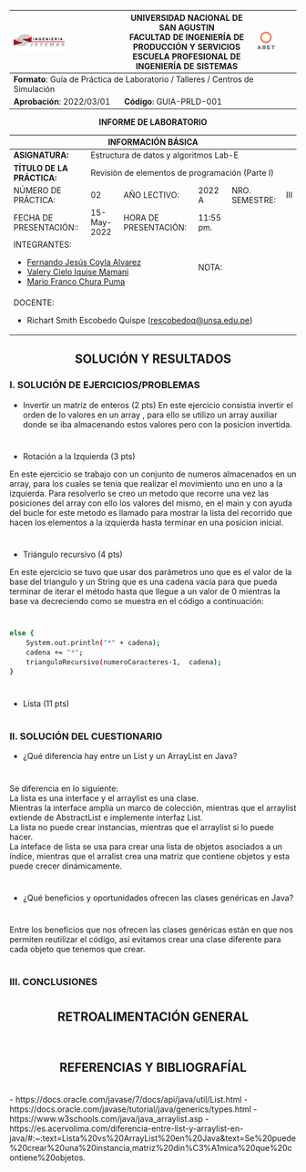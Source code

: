 <div align="center">
<table>
    <theader>
        <tr>
            <td><img src="https://github.com/rescobedoq/pw2/blob/main/epis.png?raw=true" alt="EPIS" style="width:50%; height:auto"/></td>
            <th>
                <span style="font-weight:bold;">UNIVERSIDAD NACIONAL DE SAN AGUSTIN</span><br />
                <span style="font-weight:bold;">FACULTAD DE INGENIERÍA DE PRODUCCIÓN Y SERVICIOS</span><br />
                <span style="font-weight:bold;">ESCUELA PROFESIONAL DE INGENIERÍA DE SISTEMAS</span>
            </th>
            <td><img src="https://github.com/rescobedoq/pw2/blob/main/abet.png?raw=true" alt="ABET" style="width:50%; height:auto"/></td>
        </tr>
    </theader>
    <tbody>
        <tr><td colspan="3"><span style="font-weight:bold;">Formato</span>: Guía de Práctica de Laboratorio / Talleres / Centros de Simulación</td></tr>
        <tr><td><span style="font-weight:bold;">Aprobación</span>:  2022/03/01</td><td colspan="2"><span style="font-weight:bold;">Código</span>: GUIA-PRLD-001</td></tr>
    </tbody>
</table>
</div>

<div align="center">
</div>
<div align="center">
	<span style="font-weight:bold;">INFORME DE LABORATORIO</span>

<table>
		<theader>
			<tr><th colspan="6">INFORMACIÓN BÁSICA</th></tr>
		</theader>
		<tbody>
			<tr>
				<td><span style="font-weight:bold;">ASIGNATURA:</span></td>
				<td colspan="5">Estructura de datos y algoritmos Lab-E</td>
			</tr>
			<tr>
				<td><span style="font-weight:bold;">TÍTULO DE LA PRÁCTICA:<span></td>
				<td colspan="5">Revisión de elementos de programación (Parte I)</td>
			</tr>
			<tr>
				<td>NÚMERO DE PRÁCTICA:</td>
				<td>02</td><td>AÑO LECTIVO:</td>
				<td>2022 A</td>
				<td>NRO. SEMESTRE:</td>
				<td>III</td>
			</tr>
			<tr>
				<td>FECHA DE PRESENTACIÓN::</td>
				<td>15-May-2022</td>
				<td>HORA DE PRESENTACIÓN:</td>
				<td> 11:55 pm.</td>
			</tr>
			<tr>
				<td colspan="3">INTEGRANTES:
					<ul>
					<li><a href="https://github.com/fernandocoylaA">Fernando Jesús Coyla Alvarez</a></li>
				 	<li><a href="https://github.com/Icielo23">Valery Cielo Iquise Mamani</a></li>
					<li><a href="https://github.com/Mario-Chura">Mario Franco Chura Puma</a></li>
					</ul>
				</td>
				<td colspan="">NOTA:</td>
				<td></td>
			</tr>
			<tr>
				<td colspan="6">DOCENTE:
					<ul>
					<li>Richart Smith Escobedo Quispe (<a href="rescobedoq@unsa.edu.pe">rescobedoq@unsa.edu.pe</a>)</li>
					</ul>
				</td>
			</tr>
		</tdbody>
</table>
</div>
	
<div align="center"><h2> SOLUCIÓN Y RESULTADOS </h2></div>	

### I.	SOLUCIÓN DE EJERCICIOS/PROBLEMAS
	
- Invertir un matriz de enteros (2 pts)
En este ejercicio consistia invertir el orden de lo valores en un array , para ello se utilizo un array auxiliar donde se iba almacenando estos valores pero con la posicion invertida.
#	
- Rotación a la Izquierda (3 pts)

En este ejercicio se trabajo con un conjunto de numeros almacenados en un array, para los cuales se tenia que realizar el movimiento uno en uno a la izquierda. Para resolverlo se creo un metodo que recorre una vez las posiciones del array con ello los valores del mismo, en el main y con ayuda del bucle for este metodo es llamado para mostrar la lista del recorrido que hacen los elementos a la izquierda hasta terminar en una posicion inicial.
#	
- Triángulo recursivo (4 pts)

En este ejercicio se tuvo que usar dos parámetros uno que es el valor de la base del triangulo y un String que es una cadena vacía para que pueda terminar de iterar el método hasta que llegue a un valor de 0 mientras la base va decreciendo como se muestra en el código a continuación:
#	
```sh
else {
	System.out.println("*" + cadena);
	cadena += "*";
	trianguloRecursivo(numeroCaracteres-1,  cadena);
}
```     
#	
- Lista (11 pts)
#
### II.	SOLUCIÓN DEL CUESTIONARIO
- ¿Qué diferencia hay entre un List y un ArrayList en Java? <br>
#
Se diferencia en lo siguiente:<br>
La lista es una interface y el arraylist es una clase.<br>
Mientras la interface amplia un marco de colección, mientras que el arraylist extiende de AbstractList e implemente interfaz List.<br>
La lista no puede crear instancias, mientras que el arraylist si lo puede hacer.<br>
La inteface de lista se usa para crear una lista de objetos asociados a un índice, mientras que el arralist crea una matriz que contiene objetos y esta puede 	crecer dinámicamente.<br> 
#	
- ¿Qué beneficios y oportunidades ofrecen las clases genéricas en Java?
#
Entre los beneficios que nos ofrecen las clases genéricas están en que nos permiten reutilizar el código, así evitamos crear una clase diferente para cada objeto que tenemos que crear.
#
### III.	CONCLUSIONES
#
<div align="center"><h2>  RETROALIMENTACIÓN GENERAL </h2></div> <br>

<div align="center"><h2> REFERENCIAS Y BIBLIOGRAFÍAL </h2></div> <br>
    - https://docs.oracle.com/javase/7/docs/api/java/util/List.html 
    - https://docs.oracle.com/javase/tutorial/java/generics/types.html 
    - https://www.w3schools.com/java/java_arraylist.asp 
    - https://es.acervolima.com/diferencia-entre-list-y-arraylist-en-java/#:~:text=Lista%20vs%20ArrayList%20en%20Java&text=Se%20puede%20crear%20una%20instancia,matriz%20din%C3%A1mica%20que%20contiene%20objetos.
	
